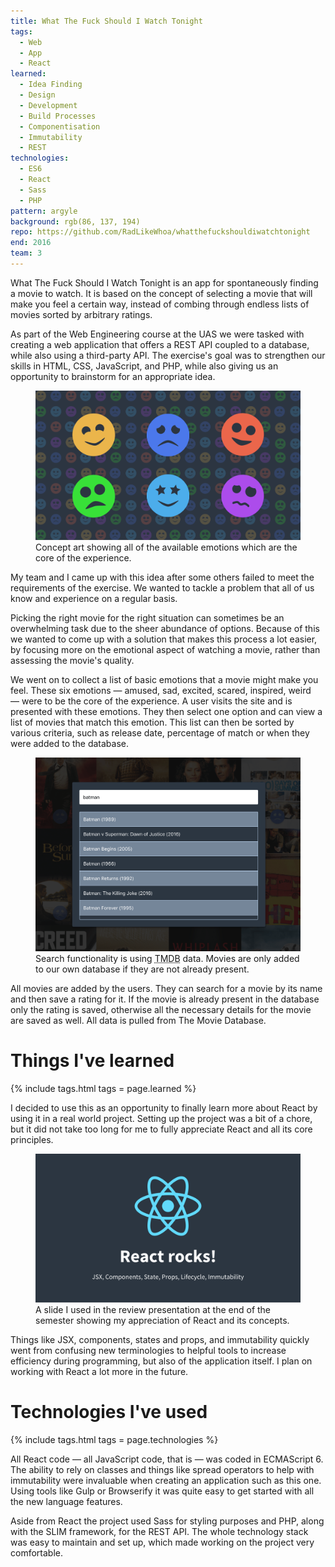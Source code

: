 ```yaml
---
title: What The Fuck Should I Watch Tonight
tags:
  - Web
  - App
  - React
learned:
  - Idea Finding
  - Design
  - Development
  - Build Processes
  - Componentisation
  - Immutability
  - REST
technologies:
  - ES6
  - React
  - Sass
  - PHP
pattern: argyle
background: rgb(86, 137, 194)
repo: https://github.com/RadLikeWhoa/whatthefuckshouldiwatchtonight
end: 2016
team: 3
---
```


What The Fuck Should I Watch Tonight is an app for spontaneously finding a movie to watch. It is based on the concept of selecting a movie that will make you feel a certain way, instead of combing through endless lists of movies sorted by arbitrary ratings.

As part of the Web Engineering course at the UAS we were tasked with creating a web application that offers a REST API coupled to a database, while also using a third-party API. The exercise's goal was to strengthen our skills in HTML, CSS, JavaScript, and PHP, while also giving us an opportunity to brainstorm for an appropriate idea.

<figure>
  <img src="/assets/img/what-the-fuck-should-i-watch-tonight/emotions.png">
  <figcaption data-marginalia="right">Concept art showing all of the available emotions which are the core of the experience.</figcaption>
</figure>

My team and I came up with this idea after some others failed to meet the requirements of the exercise. We wanted to tackle a problem that all of us know and experience on a regular basis.

Picking the right movie for the right situation can sometimes be an overwhelming task due to the sheer abundance of options. Because of this we wanted to come up with a solution that makes this process a lot easier, by focusing more on the emotional aspect of watching a movie, rather than assessing the movie's quality.

We went on to collect a list of basic emotions that a movie might make you feel. These six emotions — amused, sad, excited, scared, inspired, weird — were to be the core of the experience. A user visits the site and is presented with these emotions. They then select one option and can view a list of movies that match this emotion. This list can then be sorted by various criteria, such as release date, percentage of match or when they were added to the database.

<figure>
  <img src="/assets/img/what-the-fuck-should-i-watch-tonight/search.png">
  <figcaption data-marginalia="right">Search functionality is using <abbr title="The Movie Database">TMDB</abbr> data. Movies are only added to our own database if they are not already present.</figcaption>
</figure>

All movies are added by the users. They can search for a movie by its name and then save a rating for it. If the movie is already present in the database only the rating is saved, otherwise all the necessary details for the movie are saved as well. All data is pulled from The Movie Database.

# Things I've learned

{% include tags.html tags = page.learned %}

I decided to use this as an opportunity to finally learn more about React by using it in a real world project. Setting up the project was a bit of a chore, but it did not take too long for me to fully appreciate React and all its core principles.

<figure>
  <img src="/assets/img/what-the-fuck-should-i-watch-tonight/react.png">
  <figcaption data-marginalia="right">A slide I used in the review presentation at the end of the semester showing my appreciation of React and its concepts.</figcaption>
</figure>

Things like JSX, components, states and props, and immutability quickly went from confusing new terminologies to helpful tools to increase efficiency during programming, but also of the application itself. I plan on working with React a lot more in the future.

# Technologies I've used

{% include tags.html tags = page.technologies %}

All React code — all JavaScript code, that is — was coded in ECMAScript 6. The ability to rely on classes and things like spread operators to help with immutability were invaluable when creating an application such as this one. Using tools like Gulp or Browserify it was quite easy to get started with all the new language features.

Aside from React the project used Sass for styling purposes and PHP, along with the SLIM framework, for the REST API. The whole technology stack was easy to maintain and set up, which made working on the project very comfortable.
